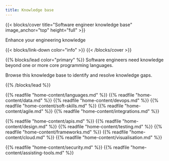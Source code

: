 ```yaml
---
title: Knowledge base
---
```


{{< blocks/cover title="Software engineer knowledge base" image_anchor="top" height="full" >}}
<p class="lead mt-5">Enhance your engineering knowledge</p>
{{< blocks/link-down color="info" >}}
{{< /blocks/cover >}}

{{% blocks/lead color="primary" %}}
Software engineers need knowledge beyond one or more core programming languages.

Browse this knowledge base to identify and resolve knowledge gaps.

{{% /blocks/lead %}}

{{% readfile "home-content/languages.md" %}}
{{% readfile "home-content/data.md" %}}
{{% readfile "home-content/devops.md" %}}
{{% readfile "home-content/soft-skills.md" %}}
{{% readfile "home-content/agile.md" %}}
{{% readfile "home-content/integrations.md" %}}

<!-- reset colour order -->

{{% readfile "home-content/apis.md" %}}
{{% readfile "home-content/design.md" %}}
{{% readfile "home-content/testing.md" %}}
{{% readfile "home-content/frameworks.md" %}}
{{% readfile "home-content/cloud.md" %}}
{{% readfile "home-content/visualisation.md" %}}

<!-- reset colour order -->

{{% readfile "home-content/security.md" %}}
{{% readfile "home-content/assisting-tools.md" %}}
